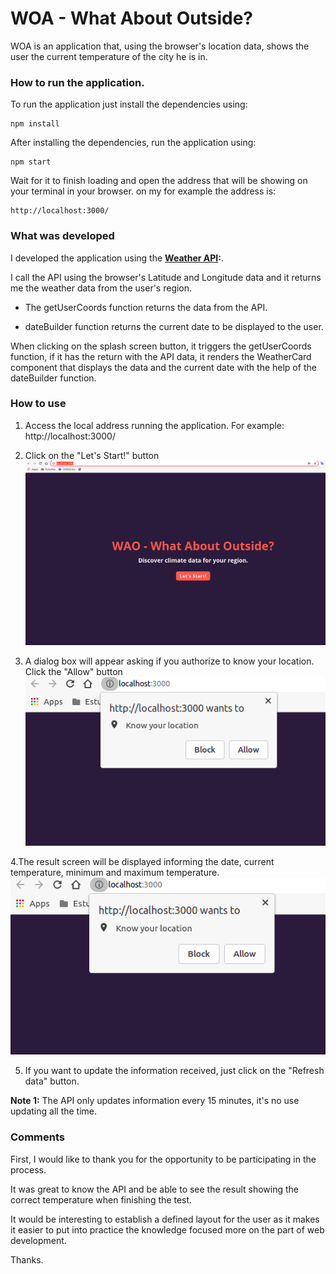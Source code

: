 # WOA - What About Outside?

WOA is an application that, using the browser's location data, shows the user the current temperature of the city he is in.

### How to run the application.

To run the application just install the dependencies using:

```
npm install
```

After installing the dependencies, run the application using:

```
npm start
```

Wait for it to finish loading and open the address that will be showing on your terminal in your browser. on my for example the address is:

```
http://localhost:3000/
```

### What was developed

I developed the application using the **[Weather API](https://openweathermap.org/api):**.

I call the API using the browser's Latitude and Longitude data and it returns me the weather data from the user's region.

- The getUserCoords function returns the data from the API.

- dateBuilder function returns the current date to be displayed to the user.

When clicking on the splash screen button, it triggers the getUserCoords function, if it has the return with the API data, it renders the WeatherCard component that displays the data and the current date with the help of the dateBuilder function.

### How to use

1. Access the local address running the application. For example: http://localhost:3000/

2. Click on the "Let's Start!" button
   ![Home Page](src/assets/images/howtouse-01.png?raw=true "How to Use 01")

3. A dialog box will appear asking if you authorize to know your location. Click the "Allow" button
   ![Allow to know the user location](src/assets/images/howtouse-02.png?raw=true "How to Use 02")

4.The result screen will be displayed informing the date, current temperature, minimum and maximum temperature.
![Result Page](src/assets/images/howtouse-02.png?raw=true "How to Use 03")

5. If you want to update the information received, just click on the "Refresh data" button.

**Note 1:**
The API only updates information every 15 minutes, it's no use updating all the time.

### Comments

First, I would like to thank you for the opportunity to be participating in the process.

It was great to know the API and be able to see the result showing the correct temperature when finishing the test.

It would be interesting to establish a defined layout for the user as it makes it easier to put into practice the knowledge focused more on the part of web development.

Thanks.
